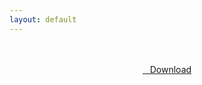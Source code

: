 ```yaml
---
layout: default
---
```


<br />

<br />

<center>
<a href="https://drive.google.com/uc?authuser=0&id=1rZAHvwUq0P-fh2mhYt6Fs2Y5i8jKFS53&export=download" class="hbt"><i class="fa fa-chevron-down" aria-hidden="true"></i>&nbsp; &nbsp;Download</a>
</center><br />

<br />
